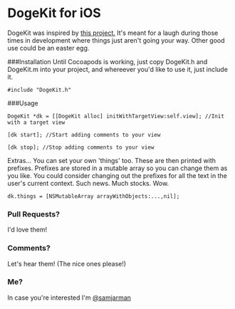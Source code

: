 DogeKit for iOS
=======

DogeKit was inspired by [this project.](https://github.com/idiot/doge) It's meant for a laugh during those times in development where things just aren't going your way. Other good use could be an easter egg. 

###Installation
Until Cocoapods is working, just copy DogeKit.h and DogeKit.m into your project, and whereever you'd like to use it, just include it. 

	#include "DogeKit.h"


###Usage

	DogeKit *dk = [[DogeKit alloc] initWithTargetView:self.view]; //Init with a target view

	[dk start]; //Start adding comments to your view

	[dk stop]; //Stop adding comments to your view
	
Extras...
You can set your own 'things' too. These are then printed with prefixes. Prefixes are stored in a mutable array so you can change them as you like. You could consider changing out the prefixes for all the text in the user's current context. Such news. Much stocks. Wow. 

	dk.things = [NSMutableArray arrayWithObjects:...,nil];

### Pull Requests? 
I'd love them!

### Comments?
Let's hear them! (The nice ones please!)

### Me? 
In case you're interested I'm [@samjarman](http://twitter.com/samjarman)
